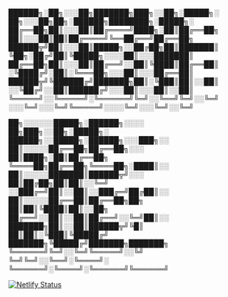 
██████╗░██╗░░░██╗███████╗███╗░░██╗░█████╗░  ██╗░░░██╗██╗░██████╗████████╗░█████╗░
██╔══██╗██║░░░██║██╔════╝████╗░██║██╔══██╗  ██║░░░██║██║██╔════╝╚══██╔══╝██╔══██╗
██████╦╝██║░░░██║█████╗░░██╔██╗██║███████║  ╚██╗░██╔╝██║╚█████╗░░░░██║░░░███████║
██╔══██╗██║░░░██║██╔══╝░░██║╚████║██╔══██║  ░╚████╔╝░██║░╚═══██╗░░░██║░░░██╔══██║
██████╦╝╚██████╔╝███████╗██║░╚███║██║░░██║  ░░╚██╔╝░░██║██████╔╝░░░██║░░░██║░░██║
╚═════╝░░╚═════╝░╚══════╝╚═╝░░╚══╝╚═╝░░╚═╝  ░░░╚═╝░░░╚═╝╚═════╝░░░░╚═╝░░░╚═╝░░╚═╝

██╗░░░░░░█████╗░██████╗░░░░  ██╗███╗░░██╗░█████╗░  ██████╗░░█████╗░██████╗░░░███╗░░
██║░░░░░██╔══██╗██╔══██╗░░░  ██║████╗░██║██╔══██╗  ╚════██╗██╔══██╗╚════██╗░████║░░
██║░░░░░███████║██████╦╝░░░  ██║██╔██╗██║██║░░╚═╝  ░░███╔═╝██║░░██║░░███╔═╝██╔██║░░
██║░░░░░██╔══██║██╔══██╗██╗  ██║██║╚████║██║░░██╗  ██╔══╝░░██║░░██║██╔══╝░░╚═╝██║░░
███████╗██║░░██║██████╦╝╚█║  ██║██║░╚███║╚█████╔╝  ███████╗╚█████╔╝███████╗███████╗
╚══════╝╚═╝░░╚═╝╚═════╝░░╚╝  ╚═╝╚═╝░░╚══╝░╚════╝░  ╚══════╝░╚════╝░╚══════╝╚══════╝

[![Netlify Status](https://api.netlify.com/api/v1/badges/69b89e9d-254f-41c2-8fe8-70817073b496/deploy-status)](https://app.netlify.com/sites/buenavistalab/deploys)
